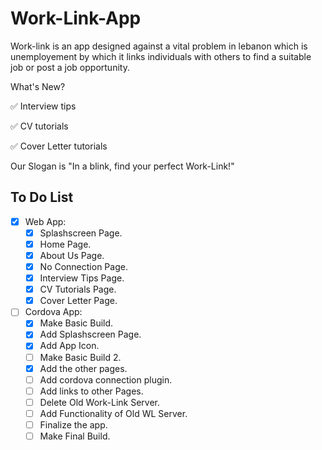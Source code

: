 # Work-Link-App
Work-link is an app designed against a vital problem in lebanon which is unemployement by which it links individuals with others to find a suitable job or post a job opportunity.

What's New?

✅ Interview tips

✅ CV tutorials

✅ Cover Letter tutorials

Our Slogan is "In a blink, find your perfect Work-Link!"

## To Do List
- [x] Web App:
  - [x] Splashscreen Page.
  - [x] Home Page.
  - [x] About Us Page.
  - [x] No Connection Page.
  - [x] Interview Tips Page.
  - [x] CV Tutorials Page.
  - [x] Cover Letter Page.
- [ ] Cordova App:
  - [x] Make Basic Build.
  - [x] Add Splashscreen Page.
  - [x] Add App Icon.
  - [ ] Make Basic Build 2.
  - [x] Add the other pages.
  - [ ] Add cordova connection plugin.
  - [ ] Add links to other Pages.
  - [ ] Delete Old Work-Link Server.
  - [ ] Add Functionality of Old WL Server.
  - [ ] Finalize the app.
  - [ ] Make Final Build.